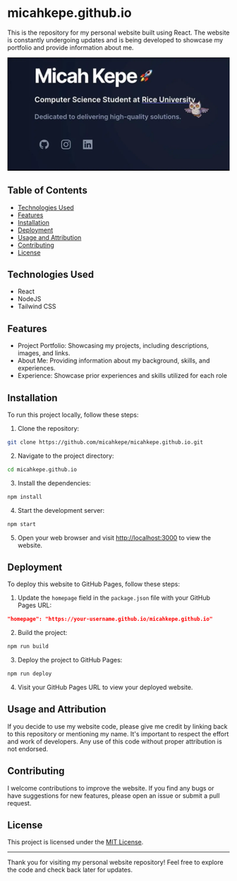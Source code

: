 # micahkepe.github.io

This is the repository for my personal website built using React. The website is constantly undergoing updates and is being developed to showcase my portfolio and provide information about me.

![Website Screenshot](/public/assets/personal-website.webp)

## Table of Contents

- [Technologies Used](#technologies-used)
- [Features](#features)
- [Installation](#installation)
- [Deployment](#deployment)
- [Usage and Attribution](#usage-and-attribution)
- [Contributing](#contributing)
- [License](#license)

## Technologies Used

- React
- NodeJS
- Tailwind CSS

## Features

- Project Portfolio: Showcasing my projects, including descriptions, images, and links.
- About Me: Providing information about my background, skills, and experiences.
- Experience: Showcase prior experiences and skills utilized for each role

## Installation

To run this project locally, follow these steps:

1. Clone the repository:

```bash
git clone https://github.com/micahkepe/micahkepe.github.io.git
```

2. Navigate to the project directory:

```bash
cd micahkepe.github.io
```

3. Install the dependencies:

```bash
npm install
```

4. Start the development server:

```bash
npm start
```

5. Open your web browser and visit [http://localhost:3000](http://localhost:3000) to view the website.

## Deployment

To deploy this website to GitHub Pages, follow these steps:

1. Update the `homepage` field in the `package.json` file with your GitHub Pages URL:

```json
"homepage": "https://your-username.github.io/micahkepe.github.io"
```

2. Build the project:

```bash
npm run build
```

3. Deploy the project to GitHub Pages:

```bash
npm run deploy
```

4. Visit your GitHub Pages URL to view your deployed website.

## Usage and Attribution

If you decide to use my website code, please give me credit by linking back to this repository or mentioning my name. It's important to respect the effort and work of developers. Any use of this code without proper attribution is not endorsed.

## Contributing

I welcome contributions to improve the website. If you find any bugs or have suggestions for new features, please open an issue or submit a pull request.

## License

This project is licensed under the [MIT License](LICENSE).

---

Thank you for visiting my personal website repository! Feel free to explore the code and check back later for updates.
